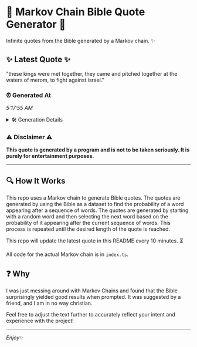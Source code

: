 # 📖 Markov Chain Bible Quote Generator 📖

Infinite quotes from the Bible generated by a Markov chain. ✨

## ✨ Latest Quote ✨
"these kings were met together, they came and pitched together at the waters of merom, to fight against israel."

### ⏰ Generated At
*5:17:55 AM*

<details>
    <summary>🛠️ Generation Details</summary>
    <p>
        <strong>🌱 Seed:</strong> these<br>
        <strong>🔄 Iterations:</strong> 18<br>
        <strong>📜 Context History:</strong><br>[ these ]: kings<br>[ these, kings ]: were<br>[ these, kings, were ]: met<br>[ these, kings, were, met ]: together,<br>[ these, kings, were, met, together, ]: they<br>[ these, kings, were, met, together,, they ]: came<br>[ kings, were, met, together,, they, came ]: and<br>[ were, met, together,, they, came, and ]: pitched<br>[ met, together,, they, came, and, pitched ]: together<br>[ together,, they, came, and, pitched, together ]: at<br>[ they, came, and, pitched, together, at ]: the<br>[ came, and, pitched, together, at, the ]: waters<br>[ and, pitched, together, at, the, waters ]: of<br>[ pitched, together, at, the, waters, of ]: merom,<br>[ together, at, the, waters, of, merom, ]: to<br>[ at, the, waters, of, merom,, to ]: fight<br>[ the, waters, of, merom,, to, fight ]: against<br>[ waters, of, merom,, to, fight, against ]: israel.<br>
    </p>
</details>

### ⚠️ Disclaimer ⚠️
**This quote is generated by a program and is not to be taken seriously. It is purely for entertainment purposes.**

---

## 🔍 How It Works

This repo uses a Markov chain to generate Bible quotes. The quotes are generated by using the Bible as a dataset to find the probability of a word appearing after a sequence of words. The quotes are generated by starting with a random word and then selecting the next word based on the probability of it appearing after the current sequence of words. This process is repeated until the desired length of the quote is reached.

This repo will update the latest quote in this README every 10 minutes. ⏳

All code for the actual Markov chain is in `index.ts`.

## ❓ Why

I was just messing around with Markov Chains and found that the Bible surprisingly yielded good results when prompted. 
It was suggested by a friend, and I am in no way christian.

Feel free to adjust the text further to accurately reflect your intent and experience with the project!

---

*Enjoy*✨

